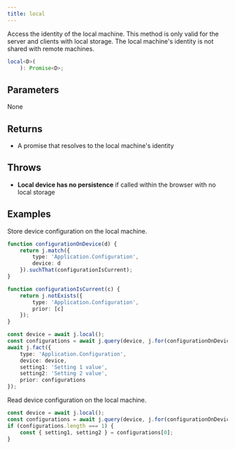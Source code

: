 ```yaml
---
title: local
---
```


Access the identity of the local machine.
This method is only valid for the server and clients with local storage.
The local machine's identity is not shared with remote machines.

```typescript
local<D>(
    ): Promise<D>;
```

## Parameters

None

## Returns

* A promise that resolves to the local machine's identity

## Throws

* **Local device has no persistence** if called within the browser with no local storage

## Examples

Store device configuration on the local machine.

```typescript
function configurationOnDevice(d) {
    return j.match({
        type: 'Application.Configuration',
        device: d
    }).suchThat(configurationIsCurrent);
}

function configurationIsCurrent(c) {
    return j.notExists({
        type: 'Application.Configuration',
        prior: [c]
    });
}

const device = await j.local();
const configurations = await j.query(device, j.for(configurationOnDevice));
await j.fact({
    type: 'Application.Configuration',
    device: device,
    setting1: 'Setting 1 value',
    setting2: 'Setting 2 value',
    prior: configurations
});
```

Read device configuration on the local machine.

```typescript
const device = await j.local();
const configurations = await j.query(device, j.for(configurationOnDevice));
if (configurations.length === 1) {
    const { setting1, setting2 } = configurations[0];
}
```